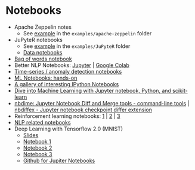 # Notebooks

  - Apache Zeppelin notes
    - See [example](examples/apache-zeppelin/README.md) in the `examples/apache-zeppelin` folder
  - JuPyteR notebooks
    - See [example](examples/JuPyteR/README.md) in the `examples/JuPyteR` folder
    - [Data notebooks](data/README.md#notebooks)
  - [Bag of words notebook](./blogs/keras-bag-of-words-expanded-version/data-scripts-notebooks/)
  - Better NLP Notebooks: [Jupyter](./examples/better-nlp/notebooks/jupyter/better_nlp_spacy_texacy_examples.ipynb) | [Google Colab](./examples/better-nlp/notebooks/google-colab/better_nlp_spacy_texacy_examples.ipynb)
  - [Time-series / anomaly detection notebooks](./time-series_anomaly-detection/README.md#notebooks) 
  - [ML Notebooks: hands-on](https://github.com/ageron/handson-ml)
  - [A gallery of interesting IPython Notebooks](https://github.com/ipython/ipython/wiki/A-gallery-of-interesting-IPython-Notebooks)
  - [Dive into Machine Learning with Jupyter notebook, Python, and scikit-learn](http://hangtwenty.github.io/dive-into-machine-learning/)
  - [nbdime: Jupyter Notebook Diff and Merge tools - command-line tools](https://github.com/jupyter/nbdime) | [nbdiffex - Jupyter notebook checkpoint differ extension](https://gist.github.com/psychemedia/4a5137cf9a4eddba65c8ff673d19abf2#nbdiffex---jupyter-notebook-checkpoint-differ)
  - Reinforcement learning notebooks: [1](https://github.com/central-ldn-data-sci/CrashCourseRL/blob/master/CrashCourseRL.ipynb) | [2](https://github.com/central-ldn-data-sci/CrashCourseRL/blob/master/crash_course_reinforcement_learning.ipynb) | [3](https://www.kaggle.com/blairyoung/crash-course-in-reinforcement-learning)
  - [NLP related notebooks](./natural-language-processing/README.md#notebooks)
  - Deep Learning with Tensorflow 2.0 (MNIST)
    - [Slides](https://docs.google.com/presentation/d/11xxjf2bgQsSs8nT2orQCNLZ3PD8b0BwpXcIMAl-prew/edit?usp=sharing)
    - [Notebook 1](https://colab.research.google.com/drive/1YH3PXYx9SzDz7tsz_99H4U8aCeTPb_JV)
    - [Notebook 2](https://colab.research.google.com/drive/1W51JKgZovi7QJvghGZp9FLCdJxE5SmU7)
    - [Notebook 3](https://colab.research.google.com/drive/1NfYTr-gNlUOCKedV2LRPH7ah6F9o-7re)
    - [Github for Jupiter Notebooks](https://github.com/DanRHowarth/Tensorflow-2.0)